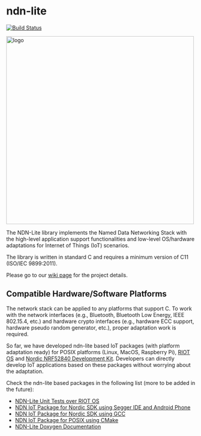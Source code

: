 ndn-lite
========

[![Build Status](https://travis-ci.com/named-data-iot/ndn-lite.svg?latest)](https://travis-ci.com/named-data-iot/ndn-lite)

<img src="https://zhiyi-zhang.com/images/ndn-lite-logo.jpg" alt="logo" width="500"/>

The NDN-Lite library implements the Named Data Networking Stack with the high-level application support functionalities and low-level OS/hardware adaptations for Internet of Things (IoT) scenarios.

The library is written in standard C and requires a minimum version of C11 (ISO/IEC 9899:2011).

Please go to our [wiki page](https://github.com/named-data-iot/ndn-lite/wiki) for the project details.

Compatible Hardware/Software Platforms
--------------------------------------

The network stack can be applied to any platforms that support C.
To work with the network interfaces (e.g., Bluetooth, Bluetooth Low Energy, IEEE 802.15.4, etc.) and hardware crypto interfaces (e.g., hardware ECC support, hardware pseudo random generator, etc.), proper adaptation work is required.

So far, we have developed ndn-lite based IoT packages (with platform adaptation ready) for POSIX platforms (Linux, MacOS, Raspberry Pi), [RIOT OS](https://www.riot-os.org/) and [Nordic NRF52840 Development Kit](https://www.nordicsemi.com/eng/Products/nRF52840-DK).
Developers can directly develop IoT applications based on these packages without worrying about the adaptation.

Check the ndn-lite based packages in the following list (more to be added in the future):

* [NDN-Lite Unit Tests over RIOT OS](https://github.com/named-data-iot/ndn-lite-test-over-riot)
* [NDN IoT Package for Nordic SDK using Segger IDE and Android Phone](https://github.com/named-data-iot/ndn-iot-package-over-nordic-sdk)
* [NDN IoT Package for Nordic SDK using GCC](https://github.com/named-data-iot/ndn-iot-package-over-nordic-sdk-gcc)
* [NDN IoT Package for POSIX using CMake](https://github.com/named-data-iot/ndn-iot-package-over-posix)
* [NDN-Lite Doxygen Documentation](https://zjkmxy.github.io/ndn-lite-docs/index.html)

